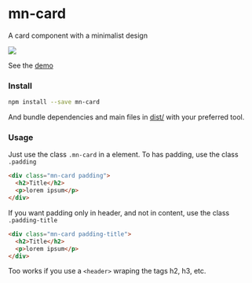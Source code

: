 # mn-card

A card component with a minimalist design

<a href="https://minimalist-components.github.io/mn-card/">
<img src="https://raw.githubusercontent.com/minimalist-components/mn-card/master/preview.png">
</a>

See the [demo](https://minimalist-components.github.io/mn-card/)

### Install

```sh
npm install --save mn-card
```

And bundle dependencies and main files in [dist/](https://github.com/minimalist-components/mn-card/tree/master/dist) with your preferred tool.


### Usage

Just use the class `.mn-card` in a element. To has padding, use the class `.padding`

```html
<div class="mn-card padding">
  <h2>Title</h2>
  <p>lorem ipsum</p>
</div>
```


If you want padding only in header, and not in content, use the class `.padding-title`

```html
<div class="mn-card padding-title">
  <h2>Title</h2>
  <p>lorem ipsum</p>
</div>
```

Too works if you use a `<header>` wraping the tags h2, h3, etc.



